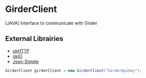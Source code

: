 # GirderClient
[JAVA] Interface to communicate with Girder

## External Librairies
* [okHTTP](https://square.github.io/okhttp/)
* [okIO](https://github.com/square/okio)
* [Json-Simple](https://code.google.com/archive/p/json-simple/downloads)

```java
GirderClient girderClient = new GirderClient("GirderApiKey");